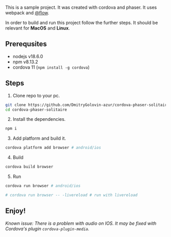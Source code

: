 This is a sample project. It was created with cordova and phaser. It uses webpack and [@flow](https://flow.org/).

In order to build and run this project follow the further steps. It should be relevant for **MacOS** and **Linux**. 

## Prerequsites

- nodejs v18.6.0
- npm v8.13.2
- cordova 11 (`npm install -g cordova`)

## Steps

1. Clone repo to your pc.
```bash
git clone https://github.com/DmitryGolovin-azur/cordova-phaser-solitaire.git
cd cordova-phaser-solitaire
```

2. Install the dependencies.
```bash
npm i
```

3. Add platform and build it.
```bash
cordova platform add browser # android/ios
```

4. Build
```bash
cordova build browser
```

5. Run
```bash
cordova run browser # android/ios

# cordova run browser -- -livereload # run with livereload
```

## Enjoy!

*Known issue: There is a problem with audio on IOS. It may be fixed with Cordova's plugin `cordova-plugin-media`.*
